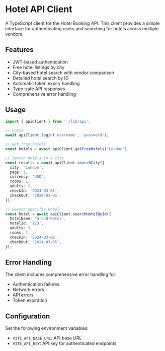 # Hotel API Client

A TypeScript client for the Hotel Booking API. This client provides a simple interface for authenticating users and searching for hotels across multiple vendors.

## Features

- JWT-based authentication
- Free hotel listings by city
- City-based hotel search with vendor comparison
- Detailed hotel search by ID
- Automatic token expiry handling
- Type-safe API responses
- Comprehensive error handling

## Usage

```typescript
import { apiClient } from './lib/api';

// Login
await apiClient.login('username', 'password');

// Get free hotels
const hotels = await apiClient.getFreeHotels('London');

// Search hotels in a city
const results = await apiClient.searchCity({
  city: 'London',
  page: 1,
  currency: 'USD',
  rooms: 1,
  adults: 2,
  checkIn: '2024-03-01',
  checkOut: '2024-03-05',
});

// Search specific hotel
const hotel = await apiClient.searchHotelById({
  hotelName: 'Grand Hotel',
  hotelId: '123',
  adults: 2,
  rooms: 1,
  checkIn: '2024-03-01',
  checkOut: '2024-03-05',
});
```

## Error Handling

The client includes comprehensive error handling for:
- Authentication failures
- Network errors
- API errors
- Token expiration

## Configuration

Set the following environment variables:
- `VITE_API_BASE_URL`: API base URL
- `VITE_API_KEY`: API key for authenticated endpoints